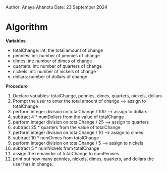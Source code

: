 Author: Anaya Ahanotu
Date: 23 September 2024
# Algorithm

**Variables**
* totalChange: int: the total amount of change 
* pennies: int: number of pennies of change
* dimes: int: number of dimes of change
* quarters: int: number of quarters of change
* nickels: int: number of nickels of change
* dollars: number of dollars of change

**Procedure**
1. Declare variables: totalChange, pennies, dimes, quarters, nickels, dollars
2. Prompt the user to enter the total amount of change --> assign to totalChange
3. perform integer division on totalChange / 100 --> assign to dollars
4. subtract 4 \* numDollars from the value of totalChange
5. perform integer division on totalChange / 25 --> assign to quarters
6. subtract 25 \* quarters from the value of totalChange
7. perform integer division on totalChange / 10 --> assign to dimes
8. subtract 10 \* numDimes from totalChange
9. perform integer division on totalChange / 5 --> assign to nickels
10. subtract 5 \* numNickels from totalChange
11. assign the remainder of totalChange to numPennies
12. print out how many pennies, nickels, dimes, quarters, and dollars the user has in change.